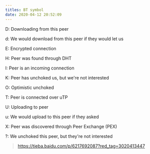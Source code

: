 ```yaml
---
titles: BT symbol
date: 2020-04-12 20:52:09
---
```


D: Downloading from this peer

d: We would download from this peer if they would let us

E: Encrypted connection

H: Peer was found through DHT

I: Peer is an incoming connection

K: Peer has unchoked us, but we're not interested

O: Optimistic unchoked

T: Peer is connected over uTP

U: Uploading to peer

u: We would upload to this peer if they asked

X: Peer was discovered through Peer Exchange (PEX)

?: We unchoked this peer, but they're not interested

> <https://tieba.baidu.com/p/6217692087?red_tag=3020413447>
